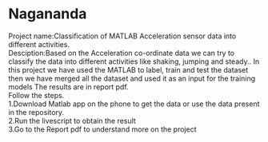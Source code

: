 # Nagananda
Project name:Classification of MATLAB Acceleration sensor data into different activities.<br>
Desciption:Based on the Acceleration co-ordinate data we can try to classify the data into different activities like shaking, jumping and steady.. In this project we have used the MATLAB to label, train and test the dataset then we have merged all the dataset and used it as an input for the training models The results are in report pdf.<br>
Follow the steps.<br>
1.Download Matlab app on the phone to get the data or use the data present in the repository.<br>
2.Run the livescript to obtain the result <br>
3.Go to the Report pdf to understand more on the project<br>
